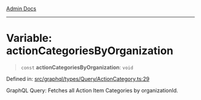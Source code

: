 [Admin Docs](/)

***

# Variable: actionCategoriesByOrganization

> `const` **actionCategoriesByOrganization**: `void`

Defined in: [src/graphql/types/Query/ActionCategory.ts:29](https://github.com/NishantSinghhhhh/talawa-api/blob/3b12506812825c5581bdb63c64252031697d198c/src/graphql/types/Query/ActionCategory.ts#L29)

GraphQL Query: Fetches all Action Item Categories by organizationId.
